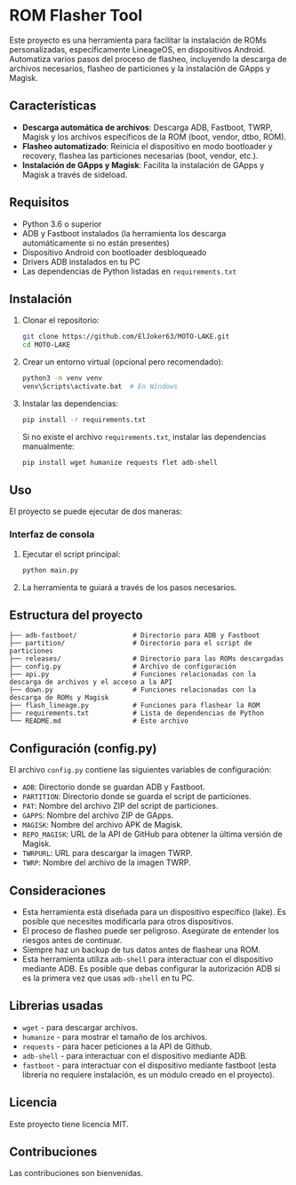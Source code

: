 # ROM Flasher Tool

Este proyecto es una herramienta para facilitar la instalación de ROMs personalizadas, específicamente LineageOS, en dispositivos Android. Automatiza varios pasos del proceso de flasheo, incluyendo la descarga de archivos necesarios, flasheo de particiones y la instalación de GApps y Magisk.

## Características

*   **Descarga automática de archivos**: Descarga ADB, Fastboot, TWRP, Magisk y los archivos específicos de la ROM (boot, vendor, dtbo, ROM).
*   **Flasheo automatizado**: Reinicia el dispositivo en modo bootloader y recovery, flashea las particiones necesarias (boot, vendor, etc.).
*   **Instalación de GApps y Magisk**: Facilita la instalación de GApps y Magisk a través de sideload.

## Requisitos

*   Python 3.6 o superior
*   ADB y Fastboot instalados (la herramienta los descarga automáticamente si no están presentes)
*   Dispositivo Android con bootloader desbloqueado
*   Drivers ADB instalados en tu PC
*   Las dependencias de Python listadas en `requirements.txt`

## Instalación

1.  Clonar el repositorio:

    ```bash
    git clone https://github.com/ElJoker63/MOTO-LAKE.git
    cd MOTO-LAKE
    ```

2.  Crear un entorno virtual (opcional pero recomendado):

    ```bash
    python3 -m venv venv
    venv\Scripts\activate.bat  # En Windows
    ```

3.  Instalar las dependencias:

    ```bash
    pip install -r requirements.txt
    ```
    Si no existe el archivo `requirements.txt`, instalar las dependencias manualmente:
    ```bash
    pip install wget humanize requests flet adb-shell
    ```

## Uso

El proyecto se puede ejecutar de dos maneras:

### Interfaz de consola

1. Ejecutar el script principal:
    ```bash
    python main.py
    ```
2.  La herramienta te guiará a través de los pasos necesarios.

## Estructura del proyecto

```
├── adb-fastboot/              # Directorio para ADB y Fastboot
├── partition/                 # Directorio para el script de particiones
├── releases/                  # Directorio para las ROMs descargadas
├── config.py                  # Archivo de configuración
├── api.py                     # Funciones relacionadas con la descarga de archivos y el acceso a la API
├── down.py                    # Funciones relacionadas con la descarga de ROMs y Magisk
├── flash_lineage.py           # Funciones para flashear la ROM
├── requirements.txt           # Lista de dependencias de Python
└── README.md                  # Este archivo
```

## Configuración (config.py)

El archivo `config.py` contiene las siguientes variables de configuración:

*   `ADB`: Directorio donde se guardan ADB y Fastboot.
*   `PARTITION`: Directorio donde se guarda el script de particiones.
*   `PAT`: Nombre del archivo ZIP del script de particiones.
*   `GAPPS`: Nombre del archivo ZIP de GApps.
*   `MAGISK`: Nombre del archivo APK de Magisk.
*   `REPO_MAGISK`: URL de la API de GitHub para obtener la última versión de Magisk.
*   `TWRPURL`: URL para descargar la imagen TWRP.
*   `TWRP`: Nombre del archivo de la imagen TWRP.

## Consideraciones

*   Esta herramienta está diseñada para un dispositivo específico (lake). Es posible que necesites modificarla para otros dispositivos.
*   El proceso de flasheo puede ser peligroso. Asegúrate de entender los riesgos antes de continuar.
*   Siempre haz un backup de tus datos antes de flashear una ROM.
*   Esta herramienta utiliza `adb-shell` para interactuar con el dispositivo mediante ADB. Es posible que debas configurar la autorización ADB si es la primera vez que usas `adb-shell` en tu PC.

## Librerias usadas
*   `wget` - para descargar archivos.
*   `humanize` - para mostrar el tamaño de los archivos.
*   `requests` - para hacer peticiones a la API de Github.
*   `adb-shell` - para interactuar con el dispositivo mediante ADB.
*   `fastboot` - para interactuar con el dispositivo mediante fastboot (esta librería no requiere instalación, es un módulo creado en el proyecto).

## Licencia

Este proyecto tiene licencia MIT.

## Contribuciones

Las contribuciones son bienvenidas.

```